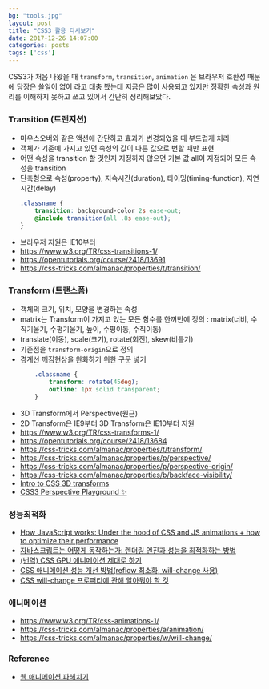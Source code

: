 ```yaml
---
bg: "tools.jpg"
layout: post
title: "CSS3 활용 다시보기"
date: 2017-12-26 14:07:00
categories: posts
tags: ['css']
---
```


CSS3가 처음 나왔을 때 `transform`, `transition`, `animation` 은 브라우저 호환성 때문에 당장은 쓸일이 없어
라고 대충 봤는데 지금은 많이 사용되고 있지만 정확한 속성과 원리를 이해하지 못하고 쓰고 있어서 간단히 정리해보았다.

### Transition (트랜지션)
- 마우스오버와 같은 액션에 간단하고 효과가 변경되었을 때 부드럽게 처리
- 객체가 기존에 가지고 있던 속성의 값이 다른 값으로 변할 때만 표현
- 어떤 속성을 transition 할 것인지 지정하지 않으면 기본 값 all이 지정되어 모든 속성을 transition
- 단축형으로 속성(property), 지속시간(duration), 타이밍(timing-function), 지연시간(delay)
    ```scss
    .classname {
        transition: background-color 2s ease-out;
        @include transition(all .8s ease-out);
    }
    ```
- 브라우저 지원은 IE10부터
- https://www.w3.org/TR/css-transitions-1/
- https://opentutorials.org/course/2418/13691
- https://css-tricks.com/almanac/properties/t/transition/

### Transform (트랜스폼)
- 객체의 크기, 위치, 모양을 변경하는 속성
- matrix는 Transform이 가지고 있는 모든 함수를 한꺼번에 정의 : matrix(너비, 수직기울기, 수평기울기, 높이, 수평이동, 수직이동)
- translate(이동), scale(크기), rotate(회전), skew(비틀기)
- 기준점을 `transform-origin`으로 정의
- 경계선 깨짐현상을 완화하기 위한 구문 넣기
    ```css
        .classname {
            transform: rotate(45deg);
            outline: 1px solid transparent;
        }
    ```
- 3D Transform에서 Perspective(원근)
- 2D Transform은 IE9부터 3D Transform은 IE10부터 지원
- https://www.w3.org/TR/css-transforms-1/
- https://opentutorials.org/course/2418/13684
- https://css-tricks.com/almanac/properties/t/transform/
- https://css-tricks.com/almanac/properties/p/perspective/
- https://css-tricks.com/almanac/properties/p/perspective-origin/
- https://css-tricks.com/almanac/properties/b/backface-visibility/
- [Intro to CSS 3D transforms](http://desandro.github.io/3dtransforms/)
- [CSS3 Perspective Playground ✨](https://codepen.io/mburakerman/pen/wrZKwe)

### 성능최적화
- [How JavaScript works: Under the hood of CSS and JS animations + how to optimize their performance](https://blog.sessionstack.com/how-javascript-works-under-the-hood-of-css-and-js-animations-how-to-optimize-their-performance-db0e79586216)
- [자바스크립트는 어떻게 동작하는가: 렌더링 엔진과 성능을 최적화하는 방법](https://github.com/codepink/codepink.github.com/wiki/자바스크립트는-어떻게-동작하는가:-렌더링-엔진과-성능을-최적화하는-방법)
- [(번역) CSS GPU 애니메이션 제대로 하기](http://wit.nts-corp.com/2017/08/31/4861)
- [CSS 애니메이션 성능 개선 방법(reflow 최소화, will-change 사용)](http://wit.nts-corp.com/2017/06/05/4571)
- [CSS will-change 프로퍼티에 관해 알아둬야 할 것](https://dev.opera.com/articles/ko/css-will-change-property/)

### 애니메이션
- https://www.w3.org/TR/css-animations-1/
- https://css-tricks.com/almanac/properties/a/animation/
- https://css-tricks.com/almanac/properties/w/will-change/

### Reference
- [웹 애니메이션 파헤치기](http://www.beautifulcss.com/archives/2231)
